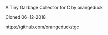 
A Tiny Garbage Collector for C by orangeduck

Cloned 06-12-2018

https://github.com/orangeduck/tgc
